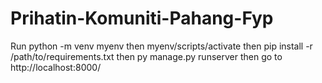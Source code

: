 ﻿# Prihatin-Komuniti-Pahang-Fyp
Run python -m venv myenv
then myenv/scripts/activate
then pip install -r /path/to/requirements.txt
then py manage.py runserver
then go to http://localhost:8000/
